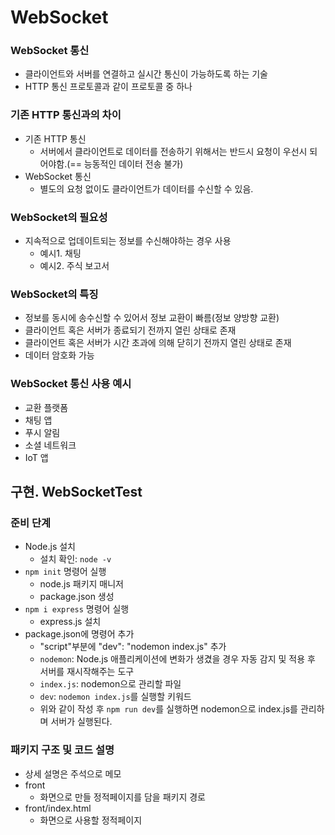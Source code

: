# WebSocket

### WebSocket 통신
- 클라이언트와 서버를 연결하고 실시간 통신이 가능하도록 하는 기술
- HTTP 통신 프로토콜과 같이 프로토콜 중 하나

### 기존 HTTP 통신과의 차이
- 기존 HTTP 통신
  - 서버에서 클라이언트로 데이터를 전송하기 위해서는 반드시 요청이 우선시 되어야함.(== 능동적인 데이터 전송 불가)
- WebSocket 통신
  - 별도의 요청 없이도 클라이언트가 데이터를 수신할 수 있음.

### WebSocket의 필요성
- 지속적으로 업데이트되는 정보를 수신해야하는 경우 사용
  - 예시1. 채팅
  - 예시2. 주식 보고서

### WebSocket의 특징
- 정보를 동시에 송수신할 수 있어서 정보 교환이 빠름(정보 양방향 교환)
- 클라이언트 혹은 서버가 종료되기 전까지 열린 상태로 존재
- 클라이언트 혹은 서버가 시간 초과에 의해 닫히기 전까지 열린 상태로 존재
- 데이터 암호화 가능

### WebSocket 통신 사용 예시
- 교환 플랫폼
- 채팅 앱
- 푸시 알림
- 소셜 네트워크
- IoT 앱

## 구현. WebSocketTest
### 준비 단계
- Node.js 설치
  - 설치 확인: `node -v`
- `npm init` 명령어 실행
  - node.js 패키지 매니저
  - package.json 생성
- `npm i express` 명령어 실행
  - express.js 설치
- package.json에 명령어 추가
  - "script"부분에 "dev": "nodemon index.js" 추가
  - `nodemon`: Node.js 애플리케이션에 변화가 생겼을 경우 자동 감지 및 적용 후 서버를 재시작해주는 도구
  - `index.js`: nodemon으로 관리할 파일
  - `dev`: `nodemon index.js`를 실행할 키워드
  - 위와 같이 작성 후 `npm run dev`를 실행하면 nodemon으로 index.js를 관리하며 서버가 실행된다.
### 패키지 구조 및 코드 설명
- 상세 설명은 주석으로 메모
- front
  - 화면으로 만들 정적페이지를 담을 패키지 경로
- front/index.html
  - 화면으로 사용할 정적페이지